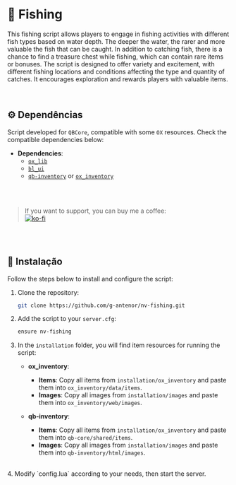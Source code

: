 # 🎣 Fishing

This fishing script allows players to engage in fishing activities with different fish types based on water depth. The deeper the water, the rarer and more valuable the fish that can be caught. In addition to catching fish, there is a chance to find a treasure chest while fishing, which can contain rare items or bonuses. The script is designed to offer variety and excitement, with different fishing locations and conditions affecting the type and quantity of catches. It encourages exploration and rewards players with valuable items.

<br>

## ⚙️ Dependências

Script developed for `QBCore`, compatible with some `OX` resources. 
Check the compatible dependencies below:
- **Dependencies**:
  - [`ox_lib`](https://github.com/overextended/ox_lib)
  - [`bl_ui`](https://github.com/Byte-Labs-Studio/bl_ui)
  - [`qb-inventory`](https://github.com/qbcore-framework/qb-inventory) or [`ox_inventory`](https://github.com/overextended/ox_inventory)

<br>
<br>

>If you want to support, you can buy me a coffee: </br>
[![ko-fi](https://ko-fi.com/img/githubbutton_sm.svg)](https://ko-fi.com/D1D81650V6)


<br>
<br>

## 🚀 Instalação

Follow the steps below to install and configure the script:

1. Clone the repository:
   ```bash
   git clone https://github.com/g-antenor/nv-fishing.git
   ```
2. Add the script to your `server.cfg`:
    ```bash
    ensure nv-fishing
    ```
3. In the `installation` folder, you will find item resources for running the script:
    - **ox_inventory**:
        - **Items**: Copy all items from `installation/ox_inventory` and paste them into `ox_inventory/data/items`.
        - **Images**: Copy all images from `installation/images` and paste them into `ox_inventory/web/images`.

    - **qb-inventory**:
        - **Items**: Copy all items from `installation/ox_inventory` and paste them into `qb-core/shared/items`.
        - **Images**: Copy all images from `installation/images` and paste them into `qb-inventory/html/images`.
<br>
4. Modify `config.lua` according to your needs, then start the server.
